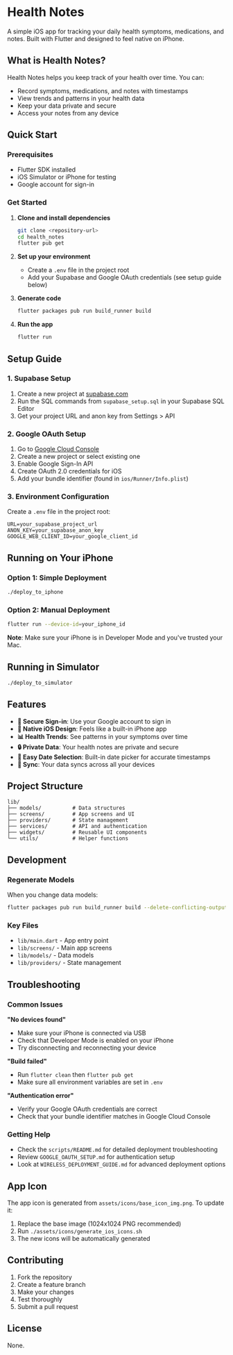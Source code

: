 # Health Notes

A simple iOS app for tracking your daily health symptoms, medications, and notes. Built with Flutter and designed to feel native on iPhone.

## What is Health Notes?

Health Notes helps you keep track of your health over time. You can:
- Record symptoms, medications, and notes with timestamps
- View trends and patterns in your health data
- Keep your data private and secure
- Access your notes from any device

## Quick Start

### Prerequisites
- Flutter SDK installed
- iOS Simulator or iPhone for testing
- Google account for sign-in

### Get Started

1. **Clone and install dependencies**
   ```bash
   git clone <repository-url>
   cd health_notes
   flutter pub get
   ```

2. **Set up your environment**
   - Create a `.env` file in the project root
   - Add your Supabase and Google OAuth credentials (see setup guide below)

3. **Generate code**
   ```bash
   flutter packages pub run build_runner build
   ```

4. **Run the app**
   ```bash
   flutter run
   ```

## Setup Guide

### 1. Supabase Setup
1. Create a new project at [supabase.com](https://supabase.com)
2. Run the SQL commands from `supabase_setup.sql` in your Supabase SQL Editor
3. Get your project URL and anon key from Settings > API

### 2. Google OAuth Setup
1. Go to [Google Cloud Console](https://console.cloud.google.com)
2. Create a new project or select existing one
3. Enable Google Sign-In API
4. Create OAuth 2.0 credentials for iOS
5. Add your bundle identifier (found in `ios/Runner/Info.plist`)

### 3. Environment Configuration
Create a `.env` file in the project root:
```
URL=your_supabase_project_url
ANON_KEY=your_supabase_anon_key
GOOGLE_WEB_CLIENT_ID=your_google_client_id
```

## Running on Your iPhone

### Option 1: Simple Deployment
```bash
./deploy_to_iphone
```

### Option 2: Manual Deployment
```bash
flutter run --device-id=your_iphone_id
```

**Note**: Make sure your iPhone is in Developer Mode and you've trusted your Mac.

## Running in Simulator
```bash
./deploy_to_simulator
```

## Features

- **🔐 Secure Sign-in**: Use your Google account to sign in
- **📱 Native iOS Design**: Feels like a built-in iPhone app
- **📊 Health Trends**: See patterns in your symptoms over time
- **🔒 Private Data**: Your health notes are private and secure
- **📅 Easy Date Selection**: Built-in date picker for accurate timestamps
- **🔄 Sync**: Your data syncs across all your devices

## Project Structure

```
lib/
├── models/          # Data structures
├── screens/         # App screens and UI
├── providers/       # State management
├── services/        # API and authentication
├── widgets/         # Reusable UI components
└── utils/           # Helper functions
```

## Development

### Regenerate Models
When you change data models:
```bash
flutter packages pub run build_runner build --delete-conflicting-outputs
```

### Key Files
- `lib/main.dart` - App entry point
- `lib/screens/` - Main app screens
- `lib/models/` - Data models
- `lib/providers/` - State management

## Troubleshooting

### Common Issues

**"No devices found"**
- Make sure your iPhone is connected via USB
- Check that Developer Mode is enabled on your iPhone
- Try disconnecting and reconnecting your device

**"Build failed"**
- Run `flutter clean` then `flutter pub get`
- Make sure all environment variables are set in `.env`

**"Authentication error"**
- Verify your Google OAuth credentials are correct
- Check that your bundle identifier matches in Google Cloud Console

### Getting Help
- Check the `scripts/README.md` for detailed deployment troubleshooting
- Review `GOOGLE_OAUTH_SETUP.md` for authentication setup
- Look at `WIRELESS_DEPLOYMENT_GUIDE.md` for advanced deployment options

## App Icon

The app icon is generated from `assets/icons/base_icon_img.png`. To update it:

1. Replace the base image (1024x1024 PNG recommended)
2. Run `./assets/icons/generate_ios_icons.sh`
3. The new icons will be automatically generated

## Contributing

1. Fork the repository
2. Create a feature branch
3. Make your changes
4. Test thoroughly
5. Submit a pull request

## License

None.
